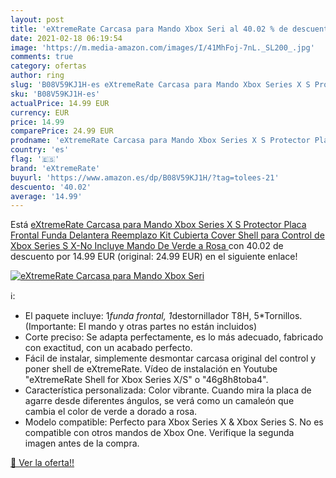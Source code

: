 ```yaml
---
layout: post
title: 'eXtremeRate Carcasa para Mando Xbox Seri al 40.02 % de descuento'
date: 2021-02-18 06:19:54
image: 'https://m.media-amazon.com/images/I/41MhFoj-7nL._SL200_.jpg'
comments: true
category: ofertas
author: ring
slug: 'B08V59KJ1H-es eXtremeRate Carcasa para Mando Xbox Series X S Protector...'
sku: 'B08V59KJ1H-es'
actualPrice: 14.99 EUR
currency: EUR
price: 14.99
comparePrice: 24.99 EUR
prodname: 'eXtremeRate Carcasa para Mando Xbox Series X S Protector Placa Frontal Funda Delantera Reemplazo Kit Cubierta Cover Shell para Control de Xbox Series S X-No Incluye Mando De Verde a Rosa '
country: 'es'
flag: '🇪🇸'
brand: 'eXtremeRate'
buyurl: 'https://www.amazon.es/dp/B08V59KJ1H/?tag=tolees-21'
descuento: '40.02'
average: '14.99'
---
```


Está [eXtremeRate Carcasa para Mando Xbox Series X S Protector Placa Frontal Funda Delantera Reemplazo Kit Cubierta Cover Shell para Control de Xbox Series S X-No Incluye Mando De Verde a Rosa ](https://www.amazon.es/dp/B08V59KJ1H/?tag=tolees-21) con 40.02 de descuento por 14.99 EUR (original: 24.99 EUR) en el siguiente enlace!

[![eXtremeRate Carcasa para Mando Xbox Seri](https://m.media-amazon.com/images/I/41MhFoj-7nL._SL200_.jpg)](https://www.amazon.es/dp/B08V59KJ1H/?tag=tolees-21)

ℹ️:

- El paquete incluye: 1*funda frontal, 1*destornillador T8H, 5*Tornillos. (Importante: El mando y otras partes no están incluidos)
- Corte preciso: Se adapta perfectamente, es lo más adecuado, fabricado con exactitud, con un acabado perfecto.
- Fácil de instalar, simplemente desmontar carcasa original del control y poner shell de eXtremeRate. Vídeo de instalación en Youtube "eXtremeRate Shell for Xbox Series X/S" o "46g8h8toba4".
- Característica personalizada: Color vibrante. Cuando mira la placa de agarre desde diferentes ángulos, se verá como un camaleón que cambia el color de verde a dorado a rosa.
- Modelo compatible: Perfecto para Xbox Series X & Xbox Series S. No es compatible con otros mandos de Xbox One. Verifique la segunda imagen antes de la compra.

[🛒 Ver la oferta!!](https://www.amazon.es/dp/B08V59KJ1H/?tag=tolees-21)
